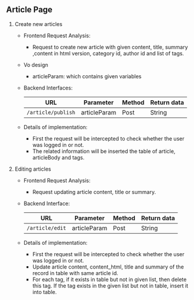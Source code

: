 ## Article Page

1. Create new articles

   - Frontend Request Analysis:

     - Request to create new article with given content, title, summary ,content in html version, category id, author id and list of tags.

   - Vo design

     - articleParam: which contains given variables

   - Backend Interfaces:

     | URL                  | Parameter    | Method | Return data |
     | -------------------- | ------------ | ------ | ----------- |
     | ``/article/publish`` | articleParam | Post   | String      |

   - Details of implementation:

     - First the request will be intercepted to check whether the user was logged in or not.
     - The related information will be inserted the table of article, articleBody and tags.

2. Editing articles

   - Frontend Request Analysis:

     - Request updating article content, title or summary.

   - Backend Interface:

     | URL               | Parameter    | Method | Return data |
     | ----------------- | ------------ | ------ | ----------- |
     | ``/article/edit`` | articleParam | Post   | String      |

   - Details of implementation:

     - First the request will be intercepted to check whether the user was logged in or not.
     - Update article content, content_html, title and summary of the record in table with same article id.
     - For each tag, if it exists in table but not in given list, then delete this tag. If the tag exists in the given list but not in table, insert it into table.